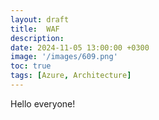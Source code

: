 ```yaml
---
layout: draft
title:  WAF
description: 
date: 2024-11-05 13:00:00 +0300
image: '/images/609.png'
toc: true
tags: [Azure, Architecture]
---
```

Hello everyone!